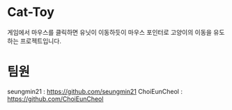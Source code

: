 # Cat-Toy
게임에서 마우스를 클릭하면 유닛이 이동하듯이 
마우스 포인터로 고양이의 이동을 유도하는 프로젝트입니다.
# 팀원
seungmin21 : https://github.com/seungmin21
ChoiEunCheol : https://github.com/ChoiEunCheol
